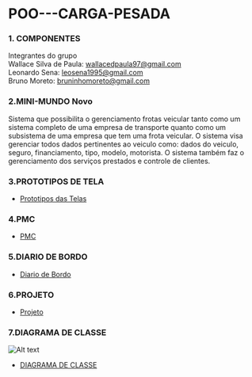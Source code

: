 # POO---CARGA-PESADA


### 1. COMPONENTES<br>
Integrantes do grupo<br>
Wallace Silva de Paula: wallacedpaula97@gmail.com<br>
Leonardo Sena: leosena1995@gmail.com<br>
Bruno Moreto: bruninhomoreto@gmail.com<br>


### 2.MINI-MUNDO Novo<br>

Sistema que possibilita o gerenciamento frotas veicular tanto como um sistema completo de uma empresa de transporte quanto como um subsistema de uma empresa que tem uma frota veicular. O sistema visa gerenciar todos dados pertinentes ao veiculo como: dados do veiculo, seguro, financiamento, tipo, modelo, motorista. O sistema também faz o gerenciamento dos serviços prestados e controle de clientes.

### 3.PROTOTIPOS DE TELA<br>
- [Prototipos das Telas](https://github.com/pulseirasaude/POO---CARGA-PESADA/blob/master/Prototipo.pdf)

### 4.PMC<br>
- [PMC](https://github.com/pulseirasaude/POO---CARGA-PESADA/blob/master/Project%20Canvas%20-%20Carga%20Pesada.pdf)

### 5.DIARIO DE BORDO<br>
- [Diario de Bordo](https://docs.google.com/document/d/1UT7TnA4YTDuy1YdPR4pAkuqkDzXF7gPuQB8Dqummh3g/edit?ts=5b97c602)

### 6.PROJETO <br>
- [Projeto](https://github.com/pulseirasaude/trab01/projects/1)

### 7.DIAGRAMA DE CLASSE <br>
![Alt text](https://github.com/pulseirasaude/POO---CARGA-PESADA/blob/master/Diagrama_de_Classe.png)
- [DIAGRAMA DE CLASSE](https://github.com/pulseirasaude/POO---CARGA-PESADA/blob/master/Diagrama_de_Classe.png)
